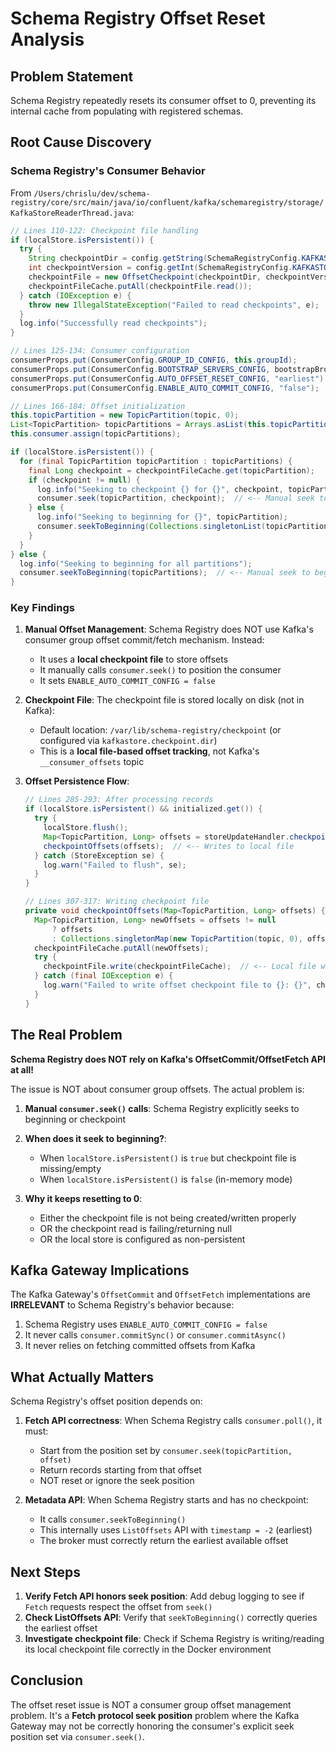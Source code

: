 # Schema Registry Offset Reset Analysis

## Problem Statement
Schema Registry repeatedly resets its consumer offset to 0, preventing its internal cache from populating with registered schemas.

## Root Cause Discovery

### Schema Registry's Consumer Behavior

From `/Users/chrislu/dev/schema-registry/core/src/main/java/io/confluent/kafka/schemaregistry/storage/KafkaStoreReaderThread.java`:

```java
// Lines 110-122: Checkpoint file handling
if (localStore.isPersistent()) {
  try {
    String checkpointDir = config.getString(SchemaRegistryConfig.KAFKASTORE_CHECKPOINT_DIR_CONFIG);
    int checkpointVersion = config.getInt(SchemaRegistryConfig.KAFKASTORE_CHECKPOINT_VERSION_CONFIG);
    checkpointFile = new OffsetCheckpoint(checkpointDir, checkpointVersion, topic);
    checkpointFileCache.putAll(checkpointFile.read());
  } catch (IOException e) {
    throw new IllegalStateException("Failed to read checkpoints", e);
  }
  log.info("Successfully read checkpoints");
}

// Lines 125-134: Consumer configuration
consumerProps.put(ConsumerConfig.GROUP_ID_CONFIG, this.groupId);
consumerProps.put(ConsumerConfig.BOOTSTRAP_SERVERS_CONFIG, bootstrapBrokers);
consumerProps.put(ConsumerConfig.AUTO_OFFSET_RESET_CONFIG, "earliest");
consumerProps.put(ConsumerConfig.ENABLE_AUTO_COMMIT_CONFIG, "false");

// Lines 166-184: Offset initialization
this.topicPartition = new TopicPartition(topic, 0);
List<TopicPartition> topicPartitions = Arrays.asList(this.topicPartition);
this.consumer.assign(topicPartitions);

if (localStore.isPersistent()) {
  for (final TopicPartition topicPartition : topicPartitions) {
    final Long checkpoint = checkpointFileCache.get(topicPartition);
    if (checkpoint != null) {
      log.info("Seeking to checkpoint {} for {}", checkpoint, topicPartition);
      consumer.seek(topicPartition, checkpoint);  // <-- Manual seek to checkpoint
    } else {
      log.info("Seeking to beginning for {}", topicPartition);
      consumer.seekToBeginning(Collections.singletonList(topicPartition));  // <-- Manual seek to beginning
    }
  }
} else {
  log.info("Seeking to beginning for all partitions");
  consumer.seekToBeginning(topicPartitions);  // <-- Manual seek to beginning
}
```

### Key Findings

1. **Manual Offset Management**: Schema Registry does NOT use Kafka's consumer group offset commit/fetch mechanism. Instead:
   - It uses a **local checkpoint file** to store offsets
   - It manually calls `consumer.seek()` to position the consumer
   - It sets `ENABLE_AUTO_COMMIT_CONFIG = false`

2. **Checkpoint File**: The checkpoint file is stored locally on disk (not in Kafka):
   - Default location: `/var/lib/schema-registry/checkpoint` (or configured via `kafkastore.checkpoint.dir`)
   - This is a **local file-based offset tracking**, not Kafka's `__consumer_offsets` topic

3. **Offset Persistence Flow**:
   ```java
   // Lines 285-293: After processing records
   if (localStore.isPersistent() && initialized.get()) {
     try {
       localStore.flush();
       Map<TopicPartition, Long> offsets = storeUpdateHandler.checkpoint(records.count());
       checkpointOffsets(offsets);  // <-- Writes to local file
     } catch (StoreException se) {
       log.warn("Failed to flush", se);
     }
   }
   
   // Lines 307-317: Writing checkpoint file
   private void checkpointOffsets(Map<TopicPartition, Long> offsets) {
     Map<TopicPartition, Long> newOffsets = offsets != null
         ? offsets
         : Collections.singletonMap(new TopicPartition(topic, 0), offsetInSchemasTopic + 1);
     checkpointFileCache.putAll(newOffsets);
     try {
       checkpointFile.write(checkpointFileCache);  // <-- Local file write
     } catch (final IOException e) {
       log.warn("Failed to write offset checkpoint file to {}: {}", checkpointFile, e);
     }
   }
   ```

## The Real Problem

**Schema Registry does NOT rely on Kafka's OffsetCommit/OffsetFetch API at all!**

The issue is NOT about consumer group offsets. The actual problem is:

1. **Manual `consumer.seek()` calls**: Schema Registry explicitly seeks to beginning or checkpoint
2. **When does it seek to beginning?**:
   - When `localStore.isPersistent()` is `true` but checkpoint file is missing/empty
   - When `localStore.isPersistent()` is `false` (in-memory mode)

3. **Why it keeps resetting to 0**:
   - Either the checkpoint file is not being created/written properly
   - OR the checkpoint read is failing/returning null
   - OR the local store is configured as non-persistent

## Kafka Gateway Implications

The Kafka Gateway's `OffsetCommit` and `OffsetFetch` implementations are **IRRELEVANT** to Schema Registry's behavior because:

1. Schema Registry uses `ENABLE_AUTO_COMMIT_CONFIG = false`
2. It never calls `consumer.commitSync()` or `consumer.commitAsync()`
3. It never relies on fetching committed offsets from Kafka

## What Actually Matters

Schema Registry's offset position depends on:

1. **Fetch API correctness**: When Schema Registry calls `consumer.poll()`, it must:
   - Start from the position set by `consumer.seek(topicPartition, offset)`
   - Return records starting from that offset
   - NOT reset or ignore the seek position

2. **Metadata API**: When Schema Registry starts and has no checkpoint:
   - It calls `consumer.seekToBeginning()`
   - This internally uses `ListOffsets` API with `timestamp = -2` (earliest)
   - The broker must correctly return the earliest available offset

## Next Steps

1. **Verify Fetch API honors seek position**: Add debug logging to see if `Fetch` requests respect the offset from `seek()`
2. **Check ListOffsets API**: Verify that `seekToBeginning()` correctly queries the earliest offset
3. **Investigate checkpoint file**: Check if Schema Registry is writing/reading its local checkpoint file correctly in the Docker environment

## Conclusion

The offset reset issue is NOT a consumer group offset management problem. It's a **Fetch protocol seek position** problem where the Kafka Gateway may not be correctly honoring the consumer's explicit seek position set via `consumer.seek()`.
